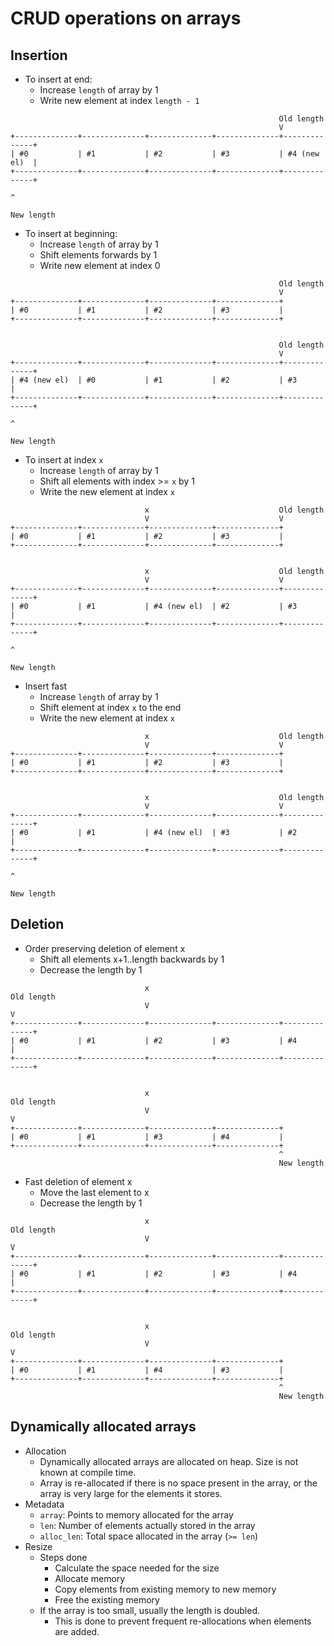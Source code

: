 # CRUD operations on arrays

## Insertion 
- To insert at end:
  - Increase `length` of array by 1
  - Write new element at index `length - 1`

```
                                                            Old length
                                                            V
+--------------+--------------+--------------+--------------+--------------+
| #0           | #1           | #2           | #3           | #4 (new el)  |
+--------------+--------------+--------------+--------------+--------------+
                                                                           ^
                                                                           New length
```

- To insert at beginning:
  - Increase `length` of array by 1
  - Shift elements forwards by 1
  - Write new element at index 0

```
                                                            Old length
                                                            V
+--------------+--------------+--------------+--------------+
| #0           | #1           | #2           | #3           |
+--------------+--------------+--------------+--------------+
                                                             

                                                            Old length
                                                            V
+--------------+--------------+--------------+--------------+--------------+
| #4 (new el)  | #0           | #1           | #2           | #3           |
+--------------+--------------+--------------+--------------+--------------+
                                                                           ^
                                                                           New length
```

- To insert at index `x`
  - Increase `length` of array by 1
  - Shift all elements with index >= `x` by 1
  - Write the new element at index `x`


```
                              x                             Old length
                              V                             V
+--------------+--------------+--------------+--------------+
| #0           | #1           | #2           | #3           |
+--------------+--------------+--------------+--------------+
                                                             

                              x                             Old length
                              V                             V
+--------------+--------------+--------------+--------------+--------------+
| #0           | #1           | #4 (new el)  | #2           | #3           |
+--------------+--------------+--------------+--------------+--------------+
                                                                           ^
                                                                           New length
```

- Insert fast
  - Increase `length` of array by 1
  - Shift element at index `x` to the end
  - Write the new element at index `x`

```
                              x                             Old length
                              V                             V
+--------------+--------------+--------------+--------------+
| #0           | #1           | #2           | #3           |
+--------------+--------------+--------------+--------------+
                                                             

                              x                             Old length
                              V                             V
+--------------+--------------+--------------+--------------+--------------+
| #0           | #1           | #4 (new el)  | #3           | #2           |
+--------------+--------------+--------------+--------------+--------------+
                                                                           ^
                                                                           New length
```


## Deletion
- Order preserving deletion of element x
  - Shift all elements x+1..length backwards by 1
  - Decrease the length by 1
  

```
                              x                                            Old length
                              V                                            V
+--------------+--------------+--------------+--------------+--------------+
| #0           | #1           | #2           | #3           | #4           |
+--------------+--------------+--------------+--------------+--------------+


                              x                                            Old length
                              V                                            V
+--------------+--------------+--------------+--------------+
| #0           | #1           | #3           | #4           |
+--------------+--------------+--------------+--------------+
                                                            ^
                                                            New length
```

- Fast deletion of element x
  - Move the last element to x
  - Decrease the length by 1
  

```
                              x                                            Old length
                              V                                            V
+--------------+--------------+--------------+--------------+--------------+
| #0           | #1           | #2           | #3           | #4           |
+--------------+--------------+--------------+--------------+--------------+


                              x                                            Old length
                              V                                            V
+--------------+--------------+--------------+--------------+
| #0           | #1           | #4           | #3           |
+--------------+--------------+--------------+--------------+
                                                            ^
                                                            New length
```

## Dynamically allocated arrays
- Allocation
  - Dynamically allocated arrays are allocated on heap. Size is not known at
    compile time.
  - Array is re-allocated if there is no space present in the array, 
    or the array is very large for the elements it stores.
- Metadata
  - `array`: Points to memory allocated for the array
  - `len`: Number of elements actually stored in the array
  - `alloc_len`: Total space allocated in the array (`>= len`)
- Resize
  - Steps done
    - Calculate the space needed for the size
    - Allocate memory
    - Copy elements from existing memory to new memory
    - Free the existing memory
  - If the array is too small, usually the length is doubled.
    - This is done to prevent frequent re-allocations when elements are added.

